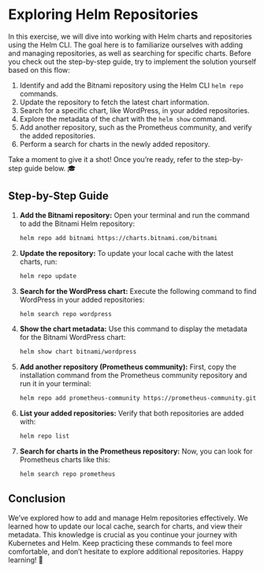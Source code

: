 # Exploring Helm Repositories

In this exercise, we will dive into working with Helm charts and repositories using the Helm CLI. The goal here is to familiarize ourselves with adding and managing repositories, as well as searching for specific charts. Before you check out the step-by-step guide, try to implement the solution yourself based on this flow:

1. Identify and add the Bitnami repository using the Helm CLI `helm repo` commands.
2. Update the repository to fetch the latest chart information.
3. Search for a specific chart, like WordPress, in your added repositories.
4. Explore the metadata of the chart with the `helm show` command.
5. Add another repository, such as the Prometheus community, and verify the added repositories.
6. Perform a search for charts in the newly added repository.

Take a moment to give it a shot! Once you’re ready, refer to the step-by-step guide below. 🎓

## Step-by-Step Guide

1. **Add the Bitnami repository:**
   Open your terminal and run the command to add the Bitnami Helm repository:
   ```bash
   helm repo add bitnami https://charts.bitnami.com/bitnami
   ```
2. **Update the repository:**
   To update your local cache with the latest charts, run:

   ```bash
   helm repo update
   ```

3. **Search for the WordPress chart:**
   Execute the following command to find WordPress in your added repositories:

   ```bash
   helm search repo wordpress
   ```

4. **Show the chart metadata:**
   Use this command to display the metadata for the Bitnami WordPress chart:

   ```bash
   helm show chart bitnami/wordpress
   ```

5. **Add another repository (Prometheus community):**
   First, copy the installation command from the Prometheus community repository and run it in your terminal:

   ```bash
   helm repo add prometheus-community https://prometheus-community.github.io/helm-charts
   ```

6. **List your added repositories:**
   Verify that both repositories are added with:

   ```bash
   helm repo list
   ```

7. **Search for charts in the Prometheus repository:**
   Now, you can look for Prometheus charts like this:

   ```bash
   helm search repo prometheus
   ```

## Conclusion

We’ve explored how to add and manage Helm repositories effectively. We learned how to update our local cache, search for charts, and view their metadata. This knowledge is crucial as you continue your journey with Kubernetes and Helm. Keep practicing these commands to feel more comfortable, and don’t hesitate to explore additional repositories. Happy learning! 🚀
